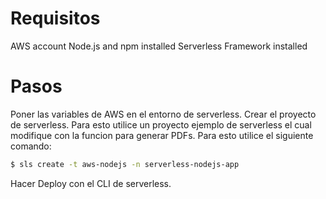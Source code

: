 # Requisitos
AWS account
Node.js and npm installed 
Serverless Framework installed 

# Pasos

Poner las variables de AWS en el entorno de serverless.
Crear el proyecto de serverless.
Para esto utilice un proyecto ejemplo de serverless el cual modifique con la funcion para generar PDFs.
Para esto utilice el siguiente comando:
```bash
$ sls create -t aws-nodejs -n serverless-nodejs-app
```
Hacer Deploy con el CLI de serverless.